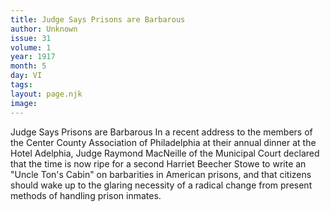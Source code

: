 ```yaml
---
title: Judge Says Prisons are Barbarous
author: Unknown
issue: 31
volume: 1
year: 1917
month: 5
day: VI
tags:
layout: page.njk
image:
---
```

Judge Says Prisons are Barbarous   In a recent address to the members of the Center County Association of Philadelphia at their annual dinner at the Hotel Adelphia, Judge Raymond MacNeille of the Municipal Court declared that the time is now ripe for a second Harriet Beecher Stowe to write an   "Uncle Ton's Cabin" on barbarities in American prisons, and that citizens should wake up to the glaring necessity of a radical change from present methods of handling   prison inmates.   


